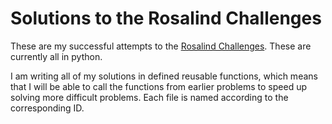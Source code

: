 # Solutions to the Rosalind Challenges

These are my successful attempts to the [Rosalind Challenges](https://rosalind.info/problems/locations/). These are currently all in python.

I am writing all of my solutions in defined reusable functions, which means that I will be able to call the functions from earlier problems to speed up solving more difficult problems. Each file is named according to the corresponding ID.